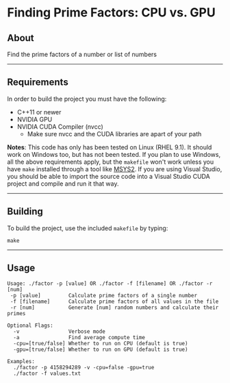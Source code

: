 # Finding Prime Factors: CPU vs. GPU

## About
Find the prime factors of a number or list of numbers

---------------

## Requirements 
In order to build the project you must have the following:

* C++11 or newer
* NVIDIA GPU
* NVIDIA CUDA Compiler (nvcc) 
  * Make sure nvcc and the CUDA libraries are apart of your path

**Notes**: This code has only has been tested on Linux (RHEL 9.1).
It should work on Windows too, but has not been tested. If you plan to
use Windows, all the above requirements apply, but the ```makefile```
won't work unless you have ```make``` installed through a tool like 
<a href="https://www.msys2.org" target="new">MSYS2</a>. If you are using Visual
Studio, you should be able to import the source code into a Visual Studio CUDA 
project and compile and run it that way.

---------------

## Building
To build the project, use the included ```makefile``` by typing:
```
make
```

---------------

## Usage
```
Usage: ./factor -p [value] OR ./factor -f [filename] OR ./factor -r [num]
 -p [value]         Calculate prime factors of a single number
 -f [filename]      Calculate prime factors of all values in the file
 -r [num]           Generate [num] random numbers and calculate their primes

Optional Flags:
  -v                Verbose mode
  -a                Find average compute time
  -cpu=[true/false] Whether to run on CPU (default is true)
  -gpu=[true/false] Whether to run on GPU (default is true)

Examples:
  ./factor -p 4158294289 -v -cpu=false -gpu=true
  ./factor -f values.txt
  ```
